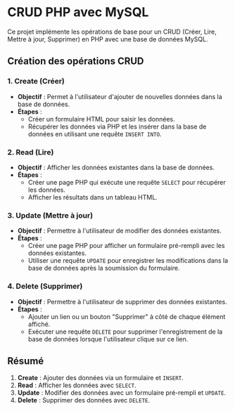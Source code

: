 # CRUD PHP avec MySQL

Ce projet implémente les opérations de base pour un CRUD (Créer, Lire, Mettre à jour, Supprimer) en PHP avec une base de données MySQL.

## Création des opérations CRUD

### 1. **Create (Créer)**
- **Objectif** : Permet à l'utilisateur d'ajouter de nouvelles données dans la base de données.
- **Étapes** :
  - Créer un formulaire HTML pour saisir les données.
  - Récupérer les données via PHP et les insérer dans la base de données en utilisant une requête `INSERT INTO`.

### 2. **Read (Lire)**
- **Objectif** : Afficher les données existantes dans la base de données.
- **Étapes** :
  - Créer une page PHP qui exécute une requête `SELECT` pour récupérer les données.
  - Afficher les résultats dans un tableau HTML.

### 3. **Update (Mettre à jour)**
- **Objectif** : Permettre à l'utilisateur de modifier des données existantes.
- **Étapes** :
  - Créer une page PHP pour afficher un formulaire pré-rempli avec les données existantes.
  - Utiliser une requête `UPDATE` pour enregistrer les modifications dans la base de données après la soumission du formulaire.

### 4. **Delete (Supprimer)**
- **Objectif** : Permettre à l'utilisateur de supprimer des données existantes.
- **Étapes** :
  - Ajouter un lien ou un bouton "Supprimer" à côté de chaque élément affiché.
  - Exécuter une requête `DELETE` pour supprimer l'enregistrement de la base de données lorsque l'utilisateur clique sur ce lien.

## Résumé
1. **Create** : Ajouter des données via un formulaire et `INSERT`.
2. **Read** : Afficher les données avec `SELECT`.
3. **Update** : Modifier des données avec un formulaire pré-rempli et `UPDATE`.
4. **Delete** : Supprimer des données avec `DELETE`.

